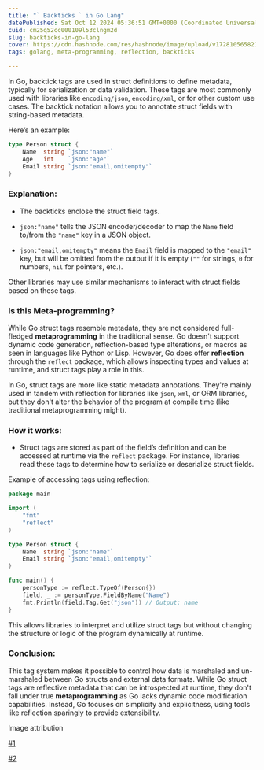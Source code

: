 ```yaml
---
title: "` Backticks ` in Go Lang"
datePublished: Sat Oct 12 2024 05:36:51 GMT+0000 (Coordinated Universal Time)
cuid: cm25q52cc000109l53clngm2d
slug: backticks-in-go-lang
cover: https://cdn.hashnode.com/res/hashnode/image/upload/v1728105658214/6ff6e857-db19-47c0-a88e-bc587fc34de0.png
tags: golang, meta-programming, reflection, backticks

---
```


In Go, backtick tags are used in struct definitions to define metadata, typically for serialization or data validation. These tags are most commonly used with libraries like `encoding/json`, `encoding/xml`, or for other custom use cases. The backtick notation allows you to annotate struct fields with string-based metadata.

Here’s an example:

```go
type Person struct {
    Name  string `json:"name"`
    Age   int    `json:"age"`
    Email string `json:"email,omitempty"`
}
```

### Explanation:

* The backticks enclose the struct field tags.
    
* `json:"name"` tells the JSON encoder/decoder to map the `Name` field to/from the `"name"` key in a JSON object.
    
* `json:"email,omitempty"` means the `Email` field is mapped to the `"email"` key, but will be omitted from the output if it is empty (`""` for strings, `0` for numbers, `nil` for pointers, etc.).
    

Other libraries may use similar mechanisms to interact with struct fields based on these tags.

### Is this Meta-programming?

While Go struct tags resemble metadata, they are not considered full-fledged **metaprogramming** in the traditional sense. Go doesn't support dynamic code generation, reflection-based type alterations, or macros as seen in languages like Python or Lisp. However, Go does offer **reflection** through the `reflect` package, which allows inspecting types and values at runtime, and struct tags play a role in this.

In Go, struct tags are more like static metadata annotations. They're mainly used in tandem with reflection for libraries like `json`, `xml`, or ORM libraries, but they don't alter the behavior of the program at compile time (like traditional metaprogramming might).

### How it works:

* Struct tags are stored as part of the field’s definition and can be accessed at runtime via the `reflect` package. For instance, libraries read these tags to determine how to serialize or deserialize struct fields.
    

Example of accessing tags using reflection:

```go
package main

import (
    "fmt"
    "reflect"
)

type Person struct {
    Name  string `json:"name"`
    Email string `json:"email,omitempty"`
}

func main() {
    personType := reflect.TypeOf(Person{})
    field, _ := personType.FieldByName("Name")
    fmt.Println(field.Tag.Get("json")) // Output: name
}
```

This allows libraries to interpret and utilize struct tags but without changing the structure or logic of the program dynamically at runtime.

### Conclusion:

This tag system makes it possible to control how data is marshaled and un-marshaled between Go structs and external data formats. While Go struct tags are reflective metadata that can be introspected at runtime, they don't fall under true **metaprogramming** as Go lacks dynamic code modification capabilities. Instead, Go focuses on simplicity and explicitness, using tools like reflection sparingly to provide extensibility.

Image attribution

[#1](https://www.freepik.com/free-photo/young-man-pointing-away-t-shirt-looking-focused_10927594.htm#fromView=search&page=1&position=13&uuid=ce8fe60e-c247-43e3-99b0-c5890d66d9af)

[#2](https://www.freepik.com/free-vector/multiple-different-check-marks_35514630.htm#fromView=search&page=1&position=1&uuid=57472b1b-df05-4472-9c3b-165039554068)